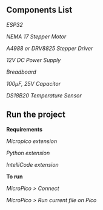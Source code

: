 ## Components List

*ESP32*  

*NEMA 17 Stepper Motor*  

*A4988 or DRV8825 Stepper Driver*  

*12V DC Power Supply*  

*Breadboard*  

*100μF, 25V Capacitor*  

*DS18B20 Temperature Sensor*  

## Run the project 

**Requirements**

*Micropico extension*

*Python extension*

*IntelliCode extension*

**To run**

*MicroPico > Connect*

*MicroPico > Run current file on Pico*
